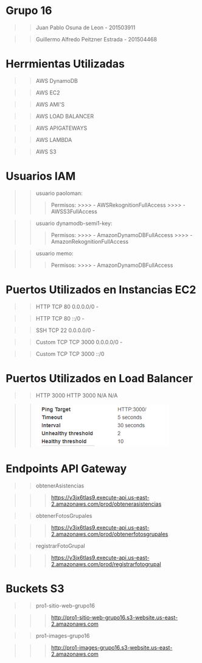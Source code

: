 # Grupo 16 
>> Juan Pablo Osuna de Leon - 201503911

>> Guillermo Alfredo Peitzner Estrada - 201504468


# Herrmientas Utilizadas

>>AWS DynamoDB

>>AWS EC2

>>AWS AMI'S

>>AWS LOAD BALANCER

>>AWS APIGATEWAYS

>>AWS LAMBDA

>>AWS S3

# Usuarios IAM

>> usuario paoloman: 
>>> Permisos: 
    >>>> - AWSRekognitionFullAccess
    >>>> - AWSS3FullAccess

>> usuario dynamodb-semi1-key: 
>>> Permisos: 
    >>>> - AmazonDynamoDBFullAccess
    >>>> - AmazonRekognitionFullAccess

>> usuario memo: 
>>> Permisos: 
    >>>> - AmazonDynamoDBFullAccess

# Puertos Utilizados en Instancias  EC2

>> HTTP	TCP	80	0.0.0.0/0	-

>> HTTP	TCP	80	::/0	-

>> SSH	TCP	22	0.0.0.0/0	-

>> Custom TCP	TCP	3000	0.0.0.0/0	-

>> Custom TCP	TCP	3000	::/0


# Puertos Utilizados en Load Balancer

>> HTTP	3000	HTTP	3000	N/A	N/A

>> ![texto alternativo](./src/assets/pinglb.png)

# Endpoints API Gateway

>> obtenerAsistencias

>>> https://v3jx6tlas9.execute-api.us-east-2.amazonaws.com/prod/obtenerasistencias

>> obtenerFotosGrupales

>>> https://v3jx6tlas9.execute-api.us-east-2.amazonaws.com/prod/obtenerfotosgrupales

>> registrarFotoGrupal

>>> https://v3jx6tlas9.execute-api.us-east-2.amazonaws.com/prod/registrarfotogrupal

# Buckets S3

>> pro1-sitio-web-grupo16

>>> http://pro1-sitio-web-grupo16.s3-website.us-east-2.amazonaws.com

>> pro1-images-grupo16

>>> http://pro1-images-grupo16.s3-website.us-east-2.amazonaws.com

